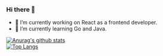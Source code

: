 ### Hi there 👋

<!--
**akliuxingyuan/akliuxingyuan** is a ✨ _special_ ✨ repository because its `README.md` (this file) appears on your GitHub profile.

Here are some ideas to get you started:

- 🔭 I’m currently working on ...
- 🌱 I’m currently learning ...
- 👯 I’m looking to collaborate on ...
- 🤔 I’m looking for help with ...
- 💬 Ask me about ...
- 📫 How to reach me: ...
- 😄 Pronouns: ...
- ⚡ Fun fact: ...
-->

- 🔭 I’m currently working on React as a frontend developer.
- 🌱 I’m currently learning Go and Java.

[![Anurag's github stats](https://github-readme-stats.vercel.app/api?username=akliuxingyuan&show_icons=true&theme=dark)](https://github.com/anuraghazra/github-readme-stats)  \
[![Top Langs](https://github-readme-stats.vercel.app/api/top-langs/?username=akliuxingyuan&layout=compact)](https://github.com/anuraghazra/github-readme-stats)

